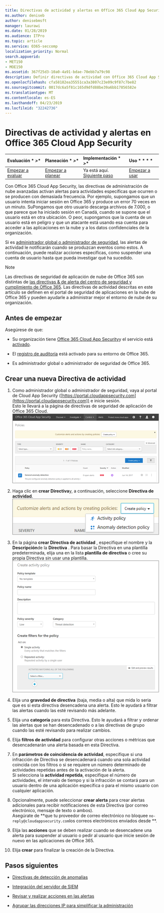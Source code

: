 ```yaml
---
title: Directivas de actividad y alertas en Office 365 Cloud App Security
ms.author: deniseb
author: denisebmsft
manager: laurawi
ms.date: 01/28/2019
ms.audience: ITPro
ms.topic: article
ms.service: O365-seccomp
localization_priority: Normal
search.appverid:
- MET150
- MOE150
ms.assetid: 367f25d3-10a0-4a91-bdae-70ebb7a79c98
description: Definir directivas de actividad con Office 365 Cloud App Security para configurar las alertas que se desencadenen cuando se produzcan actividades específicas o se produzcan con demasiada frecuencia. Mediante la configuración de directivas para desencadenar alertas, puede recibir notificaciones sobre actividades específicas y supervisarlas.
ms.openlocfilehash: cfa58182ea35551ca3a3807c23e09c9f87c7be82
ms.sourcegitcommit: 0017dc6a5f81c165d9dfd88be39a6bb17856582e
ms.translationtype: MT
ms.contentlocale: es-ES
ms.lasthandoff: 04/23/2019
ms.locfileid: "32242736"
---
```

# <a name="activity-policies-and-alerts-in-office-365-cloud-app-security"></a>Directivas de actividad y alertas en Office 365 Cloud App Security

|Evaluación * *\>**|Planeación * *\>**|Implementación * *\>**|Uso * * * *|
|:-----|:-----|:-----|:-----|
|[Empezar a evaluar](office-365-cas-overview.md) <br/> |[Empezar a planear](get-ready-for-office-365-cas.md) <br/> |Ya está aquí.  <br/> [Siguiente paso](anomaly-detection-policies-in-ocas.md) <br/> |[Empezar a usar](utilization-activities-for-ocas.md) <br/> |
   
Con Office 365 Cloud App Security, las directivas de administración de nube avanzadas activan alertas para actividades específicas que ocurren o se producen con demasiada frecuencia. Por ejemplo, supongamos que un usuario intenta iniciar sesión en Office 365 y produce un error 70 veces en un minuto. SuPongamos que otro usuario descarga archivos de 7.000, o que parece que ha iniciado sesión en Canadá, cuando se supone que el usuario está en otra ubicación. O peor, supongamos que la cuenta de un usuario está en peligro y que un atacante está usando esa cuenta para acceder a las aplicaciones en la nube y a los datos confidenciales de la organización.
  
Si es [administrador global o administrador de seguridad](permissions-in-the-security-and-compliance-center.md), las alertas de actividad le notificarán cuando se produzcan eventos como estos. A continuación, puede realizar acciones específicas, como suspender una cuenta de usuario hasta que pueda investigar qué ha sucedido.
  
> [!NOTE]
> Las directivas de seguridad de aplicación de nube de Office 365 son distintas de [las directivas &amp; de alerta del centro de seguridad y cumplimiento de Office 365](alert-policies.md). Las directivas de actividad descritas en este artículo se definen en el portal de seguridad de aplicaciones en la nube de Office 365 y pueden ayudarle a administrar mejor el entorno de nube de su organización. 
  
## <a name="before-you-begin"></a>Antes de empezar

Asegúrese de que:
  
- Su organización tiene [Office 365 Cloud App Security](office-365-cas-overview.md)y el servicio está [activado](turn-on-office-365-cas.md).
    
- El [registro de auditoría](turn-audit-log-search-on-or-off.md) está activado para su entorno de Office 365. 
    
- Es administrador global o administrador de seguridad de Office 365.
    
## <a name="create-a-new-activity-policy"></a>Crear una nueva Directiva de actividad

1. Como administrador global o administrador de seguridad, vaya al portal de Cloud App Security ([https://portal.cloudappsecurity.com](https://portal.cloudappsecurity.com)) e inicie sesión. <br>Esto le llevará a la página de directivas de seguridad de aplicación de Office 365 Cloud.<br>![Cuando vaya al portal de seguridad de la aplicación de nube de Office 365, empezará con la página de directivas.](media/5cb8833c-4e08-438c-bab3-91b5106f6f3f.png)
  
2. Haga clic en **crear Directiva**y, a continuación, seleccione **Directiva de actividad**.<br>![Al crear una directiva en las entidades de certificación de O365, puede elegir entre directivas de actividad y directivas de detección de anomalías.](media/79f34535-ddf9-4a5b-a0a3-8766bf9c174c.png)
  
3. En la página **crear Directiva de actividad** , especifique el nombre y la **Descripción**de la **Directiva** . Para basar la Directiva en una plantilla predeterminada, elija una en la lista **plantilla de directiva** o cree su propia Directiva sin usar una plantilla.<br>![Puede crear directivas de actividad con Office 365 Cloud App Security.](media/4083a76f-7074-4d6a-8200-6d76d49259d7.png)
  
4. Elija una **gravedad de directiva** (baja, media o alta) que mida lo seria que es si esta directiva desencadena una alerta. Esto le ayudará a filtrar las alertas cuando las esté revisando más adelante. 
    
5. Elija una **categoría** para esta Directiva. Esto le ayudará a filtrar y ordenar las alertas que se han desencadenado o a las directivas de grupo cuando las esté revisando para realizar cambios. 
    
6. Elija **filtros de actividad** para configurar otras acciones o métricas que desencadenarán una alerta basada en esta Directiva. 
    
7. En **parámetros de coincidencia de actividad**, especifique si una infracción de Directiva se desencadenará cuando una sola actividad coincida con los filtros o si se requiere un número determinado de actividades repetidas antes de la activación de la alerta.<br>Si selecciona la **actividad repetida**, especifique el número de actividades, el intervalo de tiempo y si la infracción se contará para un usuario dentro de una aplicación específica o para el mismo usuario con cualquier aplicación.
    
8. Opcionalmente, puede seleccionar **crear alerta** para crear alertas adicionales para recibir notificaciones de esta Directiva (por correo electrónico, mensaje de texto o ambos).<br>Asegúrate de **que tu proveedor de correo electrónico no bloquee `no-reply@cloudappsecurity.com`los correos electrónicos enviados desde **. 
  
9. Elija las **acciones** que se deben realizar cuando se desencadene una alerta para suspender al usuario o pedir al usuario que inicie sesión de nuevo en las aplicaciones de Office 365. 
    
10. Elija **crear** para finalizar la creación de la Directiva. 
    
## <a name="next-steps"></a>Pasos siguientes

- [Directivas de detección de anomalías](anomaly-detection-policies-in-ocas.md)
    
- [Integración del servidor de SIEM](integrate-your-siem-server-with-office-365-cas.md)
    
- [Revisar y realizar acciones en las alertas](review-office-365-cas-alerts.md)
    
- [Agrupar las direcciones IP para simplificar la administración](group-your-ip-addresses-in-ocas.md)
    


